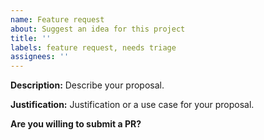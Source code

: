 ```yaml
---
name: Feature request
about: Suggest an idea for this project
title: ''
labels: feature request, needs triage
assignees: ''
---
```


<!--- Before opening up a new feature request, please make sure to check for similar existing issues and pull requests -->

**Description:**
Describe your proposal.

**Justification:**
Justification or a use case for your proposal.

**Are you willing to submit a PR?**
<!--- We accept contributions! -->